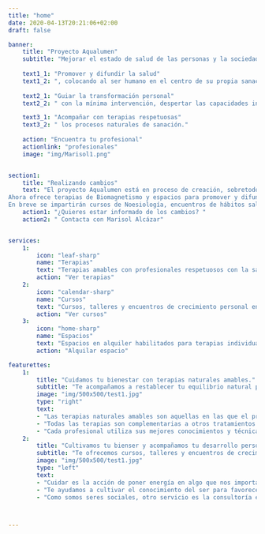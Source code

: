 ```yaml
---
title: "home"
date: 2020-04-13T20:21:06+02:00
draft: false

banner:
    title: "Proyecto Aqualumen"
    subtitle: "Mejorar el estado de salud de las personas y la sociedad en la que vivimos."
    
    text1_1: "Promover y difundir la salud"
    text1_2: ", colocando al ser humano en el centro de su propia sanación. Entendiendo la salud como la capacidad de mantener el equilibrio físico, mental y espiritual del ser, con él mismo y su entorno."
    
    text2_1: "Guiar la transformación personal"
    text2_2: " con la mínima intervención, despertar las capacidades innatas y naturales dadas por la vida misma y las leyes que la rigen."

    text3_1: "Acompañar con terapias respetuosas"
    text3_2: " los procesos naturales de sanación."
    
    action: "Encuentra tu profesional" 
    actionlink: "profesionales"
    image: "img/Marisol1.png"


section1:
    title: "Realizando cambios"
    text: "El proyecto Aqualumen está en proceso de creación, sobretodo en el entorno digital.
Ahora ofrece terapias de Biomagnetismo y espacios para promover y difundir la salud.
En breve se impartirán cursos de Noesiología, encuentros de hábitos saludables y se ofrecerán otras terapias."
    action1: "¿Quieres estar informado de los cambios? "
    action2: " Contacta con Marisol Alcázar"


services: 
    1:
        icon: "leaf-sharp"
        name: "Terapias"
        text: "Terapias amables con profesionales respetuosos con la sabiduría natural del ser humano."
        action: "Ver terapias"
    2:
        icon: "calendar-sharp"
        name: "Cursos"
        text: "Cursos, talleres y encuentros de crecimiento personal en lo físico, mental y espiritual."
        action: "Ver cursos"
    3:
        icon: "home-sharp"
        name: "Espacios"
        text: "Espacios en alquiler habilitados para terapias individuales y en grupo para profesionales conscientes."
        action: "Alquilar espacio"

featurettes:
    1:
        title: "Cuidamos tu bienestar con terapias naturales amables."
        subtitle: "Te acompañamos a restablecer tu equilibrio natural para mejorar tu estado físico, mental y espiritual lo que revierte en tu calidad de vida."
        image: "img/500x500/test1.jpg"
        type: "right"
        text:
        - "Las terapias naturales amables son aquellas en las que el profesional respeta la sabiduría natural del organismo y las leyes de la naturaleza del entorno, son terapias en las que el amor y el respeto a la persona es parte fundamental de la técnica."
        - "Todas las terapias son complementarias a otros tratamientos naturales o alopáticos que precises."
        - "Cada profesional utiliza sus mejores conocimientos y técnicas para acompañarte lo mejor posible."
    2:
        title: "Cultivamos tu bienser y acompañamos tu desarrollo personal con conocimientos amables para alcanzar tu bienestar."
        subtitle: "Te ofrecemos cursos, talleres y encuentros de crecimiento personal en lo físico, mental y espiritual para que la persona tenga herramientas en su día a día."
        image: "img/500x500/test1.jpg"
        type: "left"
        text:
        - "Cuidar es la acción de poner energía en algo que nos importa. ¿Te importa tu estado físico, mental y espiritual? La salud es el equilibrio entre el ser humano y su entorno. Siempre requiere de una implicación personal activa y actitud consciente."
        - "Te ayudamos a cultivar el conocimiento del ser para favorecer la reconexión con tus capacidades innatas y naturales, y así desarrollar tu autocuidado personal consciente en todos los ámbitos de tu vida, desde la concepción hasta la muerte."
        - "Como somos seres sociales, otro servicio es la consultoría en el cuidado de las relaciones humanas y el mantenimiento del equilibrio armónico y funcional de grupos. Te acompañamos en la mejora de relaciones familiares, de pareja, escolares, deportivas, de organizaciones y empresas."



---
```


